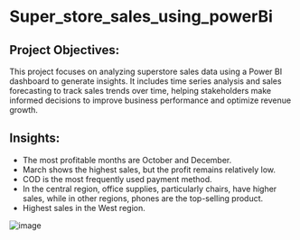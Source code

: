 # Super_store_sales_using_powerBi

## Project Objectives:
This project focuses on analyzing superstore sales data using a Power BI dashboard to generate insights.
It includes time series analysis and sales forecasting to track sales trends over time, helping stakeholders make informed decisions to improve business performance and optimize revenue growth.


## Insights:
* The most profitable months are October and December.
* March shows the highest sales, but the profit remains relatively low.
* COD is the most frequently used payment method.
* In the central region, office supplies, particularly chairs, have higher sales, while in other regions, phones are the top-selling product.
* Highest sales in the West region.

![image](https://github.com/user-attachments/assets/51c69b9d-c5c1-48f9-88a3-3f9dae4b16b9)
